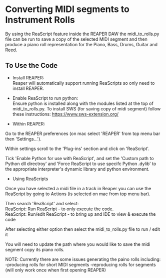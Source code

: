 # Converting MIDI segments to Instrument Rolls 

By using the ReaScript feature inside the REAPER DAW the midi_to_rolls.py file 
can be run to save a copy of the selected MIDI segment and then produce a piano 
roll representation for the Piano, Bass, Drums, Guitar and Reed.  

## To Use the Code

- Install REAPER:  
Reaper will automatically support running ReaScripts so only need to install 
REAPER.  

- Enable ReaScript to run python:  
Ensure python is installed along with the modules listed at the top of 
midi_to_rolls.py. To install SWS (for saving copy of midi segment) follow 
these instructions: https://www.sws-extension.org/  

- Within REAPER:  

Go to the REAPER preferences (on mac select 'REAPER' from top menu bar then 
'Settings...').  

Within settings scroll to the 'Plug-ins' section and click on 'ReaScript'.  

Tick 'Enable Python for use with ReaScript', and set the 'Custom path to Python 
dll directroy' and 'Force ReaScript to use specifc Python .dylib' to the 
appropriate interpreter's dynamic library and python environment.  

- Using ReaScripts  

Once you have selected a midi file in a track in Reaper you can use the ReaScript
by going to Actions (is selected on mac from top menu bar).

Then search 'ReaScript' and select:  
ReaScript: Run ReaScript    - to only execute the code.  
ReaScript: Run/edit ReaScript    - to bring up and IDE to view & execute the code

After selecting either option then select the midi_to_rolls.py file to run / 
edit it

You will need to update the path where you would like to save the midi segment 
copy its piano rolls.


NOTE: Currently there are some issues generating the paino rolls including:
-producing rolls for short MIDI segments
-reproducing rolls for segments (will only work once when first opening REAPER)

